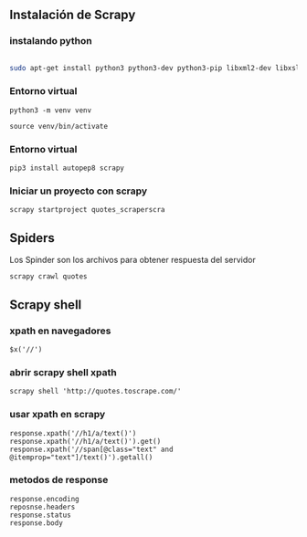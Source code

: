
## Instalación de Scrapy
### instalando python 

```bash

sudo apt-get install python3 python3-dev python3-pip libxml2-dev libxslt1-dev zlib1g-dev libffi-dev libssl-dev

```

### Entorno virtual

```
python3 -m venv venv

source venv/bin/activate
```

### Entorno virtual

```
pip3 install autopep8 scrapy
```

### Iniciar un proyecto con scrapy

```
scrapy startproject quotes_scraperscra
```

## Spiders

Los Spinder son los archivos para obtener respuesta del servidor

```
scrapy crawl quotes
```


## Scrapy shell

### xpath en navegadores

```
$x('//')
```

### abrir scrapy shell xpath
```
scrapy shell 'http://quotes.toscrape.com/'
```

### usar xpath en scrapy
```
response.xpath('//h1/a/text()')
response.xpath('//h1/a/text()').get()
response.xpath('//span[@class="text" and @itemprop="text"]/text()').getall()

```

### metodos de response 

```
response.encoding
reposnse.headers
response.status
response.body

```





